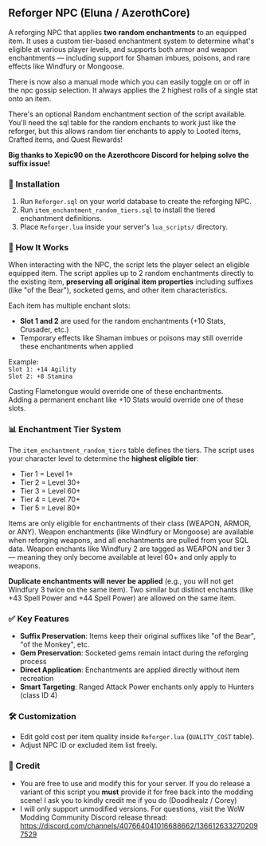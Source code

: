 ## Reforger NPC (Eluna / AzerothCore)
A reforging NPC that applies **two random enchantments** to an equipped item. It uses a custom tier-based enchantment system to determine what's eligible at various player levels, and supports both armor and weapon enchantments — including support for Shaman imbues, poisons, and rare effects like Windfury or Mongoose.

There is now also a manual mode which you can easily toggle on or off in the npc gossip selection. It always applies the 2 highest rolls of a single stat onto an item.

There's an optional Random enchantment section of the script available. You'll need the sql table for the random enchants to work just like the reforger, but this allows random tier enchants to apply to Looted items, Crafted items, and Quest Rewards!

**Big thanks to Xepic90 on the Azerothcore Discord for helping solve the suffix issue!**

### 💾 Installation
1. Run `Reforger.sql` on your world database to create the reforging NPC.
2. Run `item_enchantment_random_tiers.sql` to install the tiered enchantment definitions.  
3. Place `Reforger.lua` inside your server's `lua_scripts/` directory.

### 🔧 How It Works
When interacting with the NPC, the script lets the player select an eligible equipped item. The script applies up to 2 random enchantments directly to the existing item, **preserving all original item properties** including suffixes (like "of the Bear"), socketed gems, and other item characteristics.

Each item has multiple enchant slots:
- **Slot 1 and 2** are used for the random enchantments (+10 Stats, Crusader, etc.)
- Temporary effects like Shaman imbues or poisons may still override these enchantments when applied

Example:  
`Slot 1: +14 Agility`  
`Slot 2: +8 Stamina`  

Casting Flametongue would override one of these enchantments.  
Adding a permanent enchant like +10 Stats would override one of these slots.

### 📊 Enchantment Tier System  
The `item_enchantment_random_tiers` table defines the tiers. The script uses your character level to determine the **highest eligible tier**:
- Tier 1 = Level 1+
- Tier 2 = Level 30+  
- Tier 3 = Level 60+
- Tier 4 = Level 70+
- Tier 5 = Level 80+

Items are only eligible for enchantments of their class (WEAPON, ARMOR, or ANY). Weapon enchantments (like Windfury or Mongoose) are available when reforging weapons, and all enchantments are pulled from your SQL data. Weapon enchants like Windfury 2 are tagged as WEAPON and tier 3 — meaning they only become available at level 60+ and only apply to weapons.

**Duplicate enchantments will never be applied** (e.g., you will not get Windfury 3 twice on the same item). Two similar but distinct enchants (like +43 Spell Power and +44 Spell Power) are allowed on the same item.

### ✅ Key Features
- **Suffix Preservation**: Items keep their original suffixes like "of the Bear", "of the Monkey", etc.
- **Gem Preservation**: Socketed gems remain intact during the reforging process
- **Direct Application**: Enchantments are applied directly without item recreation
- **Smart Targeting**: Ranged Attack Power enchants only apply to Hunters (class ID 4)

### 🛠 Customization
- Edit gold cost per item quality inside `Reforger.lua` (`QUALITY_COST` table).
- Adjust NPC ID or excluded item list freely.

### 🧾 Credit
- You are free to use and modify this for your server. If you do release a variant of this script you **must** provide it for free back into the modding scene! I ask you to kindly credit me if you do (Doodihealz / Corey) 
- I will only support unmodified versions. For questions, visit the WoW Modding Community Discord release thread: https://discord.com/channels/407664041016688662/1366126332702097529

